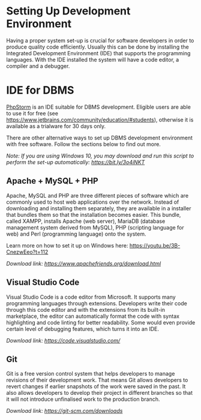 <DIV id="wrapper">

# Setting Up Development Environment

Having a proper system set-up is crucial for software developers in order to produce quality code efficiently. Usually this can be done by installing the Integrated Development Environment (IDE) that supports the programming languages. With the IDE installed the system will have a code editor, a compiler and a debugger.

# IDE for DBMS

[PhpStorm](https://www.jetbrains.com/phpstorm/) is an IDE suitable for DBMS development. Eligible users are able to use it for free (see https://www.jetbrains.com/community/education/#students), otherwise it is available as a trialware for 30 days only.

There are other alternative ways to set up DBMS development environment with free software. Follow the sections below to find out more.

*Note: If you are using Windows 10, you may download and run this script to perform the set-up automatically: https://bit.ly/3o4iNKT*

## Apache + MySQL + PHP

Apache, MySQL and PHP are three different pieces of software which are commonly used to host web applications over the network. Instead of downloading and installing them separately, they are available in a installer that bundles them so that the installation becomes easier. This bundle, called XAMPP, installs Apache (web server), MariaDB (database management system derived from MySQL), PHP (scripting language for web) and Perl (programming language) onto the system.

Learn more on how to set it up on Windows here: https://youtu.be/3B-CnezwEeo?t=112

*Download link: https://www.apachefriends.org/download.html*

## Visual Studio Code

Visual Studio Code is a code editor from Microsoft. It supports many programming languages through extensions. Developers write their code through this code editor and with the extensions from its built-in marketplace, the editor can automatically format the code with syntax highlighting and code linting for better readability. Some would even provide certain level of debugging features, which turns it into an IDE.

*Download link: https://code.visualstudio.com/*

## Git

Git is a free version control system that helps developers to manage revisions of their development work. That means Git allows developers to revert changes if earlier snapshots of the work were saved in the past. It also allows developers to develop their project in different branches so that it will not introduce unfinalised work to the production branch.

*Download link: https://git-scm.com/downloads*

<div class="workaround" style="display: none;">

![WORKAROUND](./assets/entrel-view.svg)

</div>

</div>
